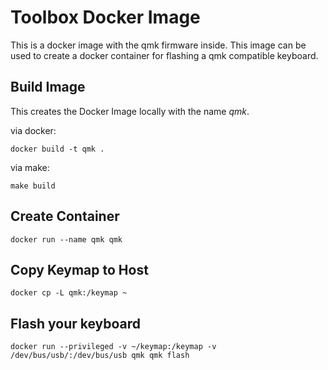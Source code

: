# Toolbox Docker Image
This is a docker image with the qmk firmware inside. This image can be used to create a docker container for flashing
a qmk compatible keyboard.

## Build Image
This creates the Docker Image locally with the name *qmk*.

via docker:
```
docker build -t qmk .
```

via make:
```
make build
```

## Create Container
```
docker run --name qmk qmk
```

## Copy Keymap to Host
```
docker cp -L qmk:/keymap ~
```

## Flash your keyboard
```
docker run --privileged -v ~/keymap:/keymap -v /dev/bus/usb/:/dev/bus/usb qmk qmk flash
```